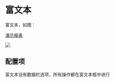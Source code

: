 # 富文本

富文本，如图：

[演示报表](https://datahu.cn/report?key=77d81a240b10b28cd05476f10f8b3150#/detail)

![](/assets/2021-09-15-16-42-45-image.png)

## 配置项

富文本没有数据栏选项，所有操作都在富文本框中进行
